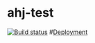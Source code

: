 # ahj-test
[![Build status](https://ci.appveyor.com/api/projects/status/g1a6ri6jbs938umt?svg=true)](https://ci.appveyor.com/project/Svetlana-Kutyeva1974/ahj-test)
#[Deployment](https://github.com/Svetlana-Kutyeva1974/ahj-test.git)
